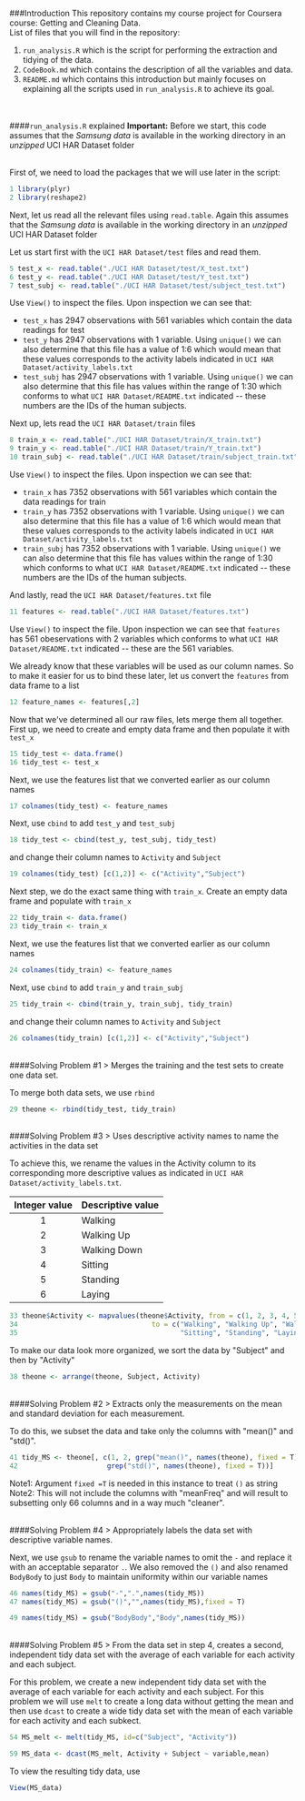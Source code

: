 ###Introduction
This repository contains my course project for Coursera course: Getting and Cleaning Data.  
List of files that you will find in the repository:  
 1. `run_analysis.R` which is the script for performing the extraction and tidying of the data.  
 2. `CodeBook.md` which contains the description of all the variables and data.  
 3. `README.md` which contains this introduction but mainly focuses on explaining all the scripts used in `run_analysis.R` to achieve its goal.  
<br /><br />

####`run_analysis.R` explained
**Important:** Before we start, this code assumes that the *Samsung data* is available in the working directory in an *unzipped* UCI HAR Dataset folder  
<br />

First of, we need to load the packages that we will use later in the script:
```r
1 library(plyr)
2 library(reshape2)
```

Next, let us read all the relevant files using `read.table`. Again this assumes that the *Samsung data* is available in the working directory in an *unzipped* UCI HAR Dataset folder  

Let us start first with the `UCI HAR Dataset/test` files and read them. 
```r
5 test_x <- read.table("./UCI HAR Dataset/test/X_test.txt")
6 test_y <- read.table("./UCI HAR Dataset/test/Y_test.txt")
7 test_subj <- read.table("./UCI HAR Dataset/test/subject_test.txt")
```
Use `View()` to inspect the files. Upon inspection we can see that: 
* `test_x` has 2947 observations with 561 variables which contain the data readings for test  
* `test_y` has 2947 observations with 1 variable. Using `unique()` we can also determine that this file has a value of 1:6 which would mean that these values corresponds to the activity labels indicated in `UCI HAR Dataset/activity_labels.txt`  
* `test_subj` has 2947 observations with 1 variable. Using `unique()` we can also determine that this file has values within the range of 1:30 which conforms to what `UCI HAR Dataset/README.txt` indicated -- these numbers are the IDs of the human subjects.  

Next up, lets read the `UCI HAR Dataset/train` files
```r
8 train_x <- read.table("./UCI HAR Dataset/train/X_train.txt")
9 train_y <- read.table("./UCI HAR Dataset/train/Y_train.txt")
10 train_subj <- read.table("./UCI HAR Dataset/train/subject_train.txt")
```
Use `View()` to inspect the files. Upon inspection we can see that: 
* `train_x` has 7352 observations with 561 variables which contain the data readings for train  
* `train_y` has 7352 observations with 1 variable. Using `unique()` we can also determine that this file has a value of 1:6 which would mean that these values corresponds to the activity labels indicated in `UCI HAR Dataset/activity_labels.txt`  
* `train_subj` has 7352 observations with 1 variable. Using `unique()` we can also determine that this file has values within the range of 1:30 which conforms to what `UCI HAR Dataset/README.txt` indicated -- these numbers are the IDs of the human subjects.  

And lastly, read the `UCI HAR Dataset/features.txt` file
```r
11 features <- read.table("./UCI HAR Dataset/features.txt")
```
Use `View()` to inspect the file. Upon inspection we can see that `features` has 561 obeservations with 2 variables which conforms to what `UCI HAR Dataset/README.txt` indicated -- these are the 561 variables.  

We already know that these variables will be used as our column names. So to make it easier for us to bind these later, let us convert the `features` from data frame to a list
```r
12 feature_names <- features[,2]
```
Now that we've determined all our raw files, lets merge them all together. First up, we need to create and empty data frame and then populate it with `test_x`
```r
15 tidy_test <- data.frame()
16 tidy_test <- test_x
```
Next, we use the features list that we converted earlier as our column names
```r
17 colnames(tidy_test) <- feature_names
```
Next, use `cbind` to add `test_y` and `test_subj`
```r
18 tidy_test <- cbind(test_y, test_subj, tidy_test)
```
and change their column names to `Activity` and `Subject`
```r
19 colnames(tidy_test) [c(1,2)] <- c("Activity","Subject")
```
Next step, we do the exact same thing with `train_x`. Create an empty data frame and populate with `train_x`
```r
22 tidy_train <- data.frame()
23 tidy_train <- train_x
```
Next, we use the features list that we converted earlier as our column names
```r
24 colnames(tidy_train) <- feature_names
```
Next, use `cbind` to add `train_y` and `train_subj`
```r
25 tidy_train <- cbind(train_y, train_subj, tidy_train)
```
and change their column names to `Activity` and `Subject`
```r
26 colnames(tidy_train) [c(1,2)] <- c("Activity","Subject")
```
<br />
####Solving Problem #1
> Merges the training and the test sets to create one data set.

To merge both data sets, we use `rbind`
```r
29 theone <- rbind(tidy_test, tidy_train)
```
<br />
####Solving Problem #3
> Uses descriptive activity names to name the activities in the data set

To achieve this, we rename the values in the Activity column to its corresponding more descriptive values as indicated in `UCI HAR Dataset/activity_labels.txt`.

| Integer value | Descriptive value |
| :---: | --- |
| 1 | Walking |
| 2 | Walking Up |
| 3 | Walking Down |
| 4 | Sitting |
| 5 | Standing |
| 6 | Laying |

```r
33 theone$Activity <- mapvalues(theone$Activity, from = c(1, 2, 3, 4, 5, 6), 
34                                 to = c("Walking", "Walking Up", "Walking Down",
35                                        "Sitting", "Standing", "Laying"))
```
To make our data look more organized, we sort the data by "Subject" and then by "Activity"
```r
38 theone <- arrange(theone, Subject, Activity)
```
<br />
####Solving Problem #2
> Extracts only the measurements on the mean and standard deviation for each measurement.

To do this, we subset the data and take only the columns with "mean()" and "std()". 
```r
41 tidy_MS <- theone[, c(1, 2, grep("mean()", names(theone), fixed = T), 
42                      grep("std()", names(theone), fixed = T))]
```
Note1: Argument `fixed =T` is needed in this instance to treat `()` as string
Note2: This will not include the columns with "meanFreq" and will result to subsetting only 66 columns and in a way much "cleaner".

<br />
####Solving Problem #4
> Appropriately labels the data set with descriptive variable names.

Next, we use `gsub` to rename the variable names to omit the `-` and replace it with an acceptable separator `.`. We also removed the `()` and also renamed `BodyBody` to just `Body` to maintain uniformity within our variable names
```r
46 names(tidy_MS) = gsub("-",".",names(tidy_MS))
47 names(tidy_MS) = gsub("()","",names(tidy_MS),fixed = T)

49 names(tidy_MS) = gsub("BodyBody","Body",names(tidy_MS))
```
<br />
####Solving Problem #5
> From the data set in step 4, creates a second, independent tidy data set with the average of each variable for each activity and each subject.

For this problem, we create a new independent tidy data set with the average of each variable for each activity and each subject. For this problem we will use `melt` to create a long data without getting the mean and then use `dcast` to create a wide tidy data set with the mean of each variable for each activity and each subkect.
```r
54 MS_melt <- melt(tidy_MS, id=c("Subject", "Activity"))

59 MS_data <- dcast(MS_melt, Activity + Subject ~ variable,mean)
```
To view the resulting tidy data, use
```r
View(MS_data)
```
